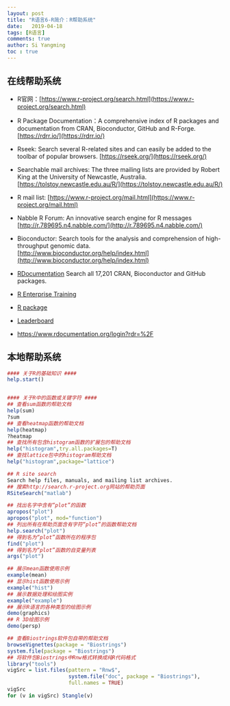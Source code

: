 ```yaml
---
layout: post
title: "R语言6-R简介：R帮助系统"
date:   2019-04-18
tags: [R语言]
comments: true
author: Si Yangming
toc : true
---
```


## 在线帮助系统

* R官网：[https://www.r-project.org/search.html](https://www.r-project.org/search.html)
* R Package Documentation：A comprehensive index of R packages and documentation from CRAN, Bioconductor, GitHub and R-Forge. [https://rdrr.io/](https://rdrr.io/)
* Rseek: Search several R-related sites and can easily be added to the toolbar of popular browsers. [https://rseek.org/](https://rseek.org/)
* Searchable mail archives: The three mailing lists are provided by Robert King at the University of Newcastle, Australia. [https://tolstoy.newcastle.edu.au/R/](https://tolstoy.newcastle.edu.au/R/)
* R mail list: [https://www.r-project.org/mail.html](https://www.r-project.org/mail.html)
* Nabble R Forum: An innovative search engine for R messages [http://r.789695.n4.nabble.com/](http://r.789695.n4.nabble.com/)
* Bioconductor: Search tools for the analysis and comprehension of high-throughput genomic data. [http://www.bioconductor.org/help/index.html](http://www.bioconductor.org/help/index.html)
* [RDocumentation](https://www.rdocumentation.org/) Search all 17,201 CRAN, Bioconductor and GitHub packages.


*   [R Enterprise Training](https://www.datacamp.com/groups/business)
*   [R package](https://github.com/datacamp/Rdocumentation)
*   [Leaderboard](https://www.rdocumentation.org/trends)
* https://www.rdocumentation.org/login?rdr=%2F

## 本地帮助系统
```R
#### 关于R的基础知识 ####
help.start()


#### 关于R中的函数或关键字符 ####
## 查看sum函数的帮助文档
help(sum)
?sum
## 查看heatmap函数的帮助文档
help(heatmap)
?heatmap
## 查找所有包含histogram函数的扩展包的帮助文档
help("histogram",try.all.packages=T)
## 查找lattice包中的histogram帮助文档
help("histogram",package="lattice")

## R site search
Search help files, manuals, and mailing list archives.
## 搜索http://search.r-project.org网站的帮助页面
RSiteSearch("matlab")

## 找出名字中含有“plot”的函数
apropos("plot")
apropos("plot", mod="function")
## 列出所有在帮助页面含有字符“plot”的函数帮助文档
help.search("plot")
## 得到名为“plot”函数所在的程序包
find("plot")
## 得到名为“plot”函数的自变量列表
args("plot")

## 展示mean函数使用示例
example(mean)
## 显示hist函数使用示例
example("hist")
## 展示数据处理和绘图实例
example("example")
## 展示R语言的各种类型的绘图示例
demo(graphics)
## R 3D绘图示例
demo(persp)

## 查看Biostrings软件包自带的帮助文档
browseVignettes(package = "Biostrings")
system.file(package = "Biostrings")
## 将软件包Biostrings中Rnw格式转换成纯R代码格式
library("tools")
vigSrc = list.files(pattern = "Rnw$",
                    system.file("doc", package = "Biostrings"),
                    full.names = TRUE)
vigSrc
for (v in vigSrc) Stangle(v)
```

